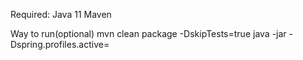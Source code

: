 Required:
	Java 11
	Maven

Way to run(optional)
	mvn clean package -DskipTests=true
	java -jar -Dspring.profiles.active=<jar file>
